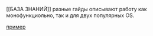 [[БАЗА ЗНАНИЙ]]
разные гайды описывают работу как монофункциольно, так и для двух популярных OS.

[пример](https://chatapp.online/ru/help/uploading-files-to-dialogspro/?q=ru%2Fhelp%2Fuploading-files-to-dialogspro)